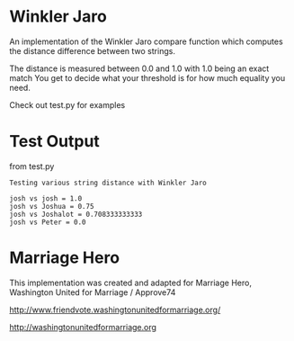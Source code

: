 # Winkler Jaro

An implementation of the Winkler Jaro compare function which computes the distance difference between two strings.

The distance is measured between 0.0 and 1.0 with 1.0 being an exact match
You get to decide what your threshold is for how much equality you need.

Check out test.py for examples

# Test Output
from test.py

````
Testing various string distance with Winkler Jaro

josh vs josh = 1.0
josh vs Joshua = 0.75
josh vs Joshalot = 0.708333333333
josh vs Peter = 0.0
````

# Marriage Hero
This implementation was created and adapted for Marriage Hero, Washington United for Marriage / Approve74

http://www.friendvote.washingtonunitedformarriage.org/

http://washingtonunitedformarriage.org



